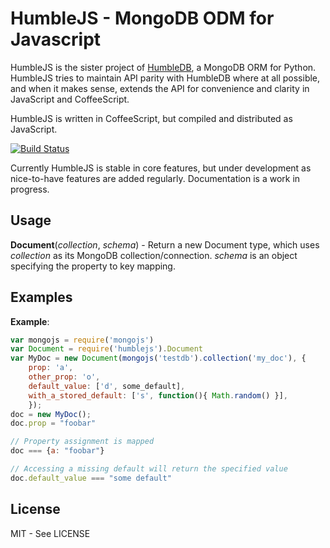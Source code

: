 # HumbleJS - MongoDB ODM for Javascript

HumbleJS is the sister project of [HumbleDB](http://humbledb.readthedocs.org/),
a MongoDB ORM for Python. HumbleJS tries to maintain API parity with HumbleDB
where at all possible, and when it makes sense, extends the API for convenience
and clarity in JavaScript and CoffeeScript.

HumbleJS is written in CoffeeScript, but compiled and distributed as
JavaScript.

[![Build Status](https://travis-ci.org/aboutdotme/humblejs.svg?branch=master)](https://travis-ci.org/aboutdotme/humblejs)

Currently HumbleJS is stable in core features, but under development as
nice-to-have features are added regularly. Documentation is a work in progress.

## Usage

**Document**(*collection*, *schema*) - Return a new Document type, which uses
*collection* as its MongoDB collection/connection. *schema* is an object
specifying the property to key mapping.

## Examples

**Example**:

```javascript
var mongojs = require('mongojs')
var Document = require('humblejs').Document
var MyDoc = new Document(mongojs('testdb').collection('my_doc'), {
    prop: 'a',
    other_prop: 'o',
    default_value: ['d', some_default],
    with_a_stored_default: ['s', function(){ Math.random() }],
    });
doc = new MyDoc();
doc.prop = "foobar"

// Property assignment is mapped
doc === {a: "foobar"}

// Accessing a missing default will return the specified value
doc.default_value === "some default"
```

## License

MIT - See LICENSE

